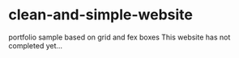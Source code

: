 # clean-and-simple-website
portfolio sample based on grid and fex boxes
This website has not completed yet...
